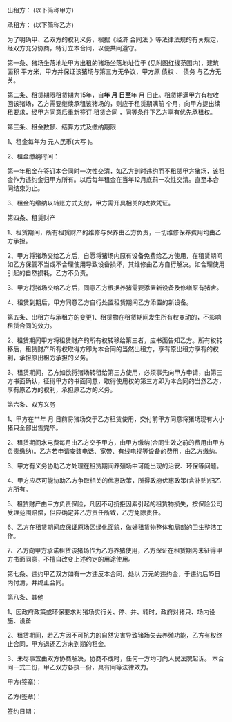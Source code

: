 
 


出租方： (以下简称甲方)


承租方： (以下简称乙方)


为了明确甲、乙双方的权利义务，根据《经济
合同法
》等法律法规的有关规定，经双方充分协商，特订立本合同，以便共同遵守。


第一条、猪场坐落地址甲方出租的猪场坐落地址位于 (见附图红线范围内)，建筑面积 平方米，甲方并保证该猪场与第三方无争议，甲方原
债权
、
债务
与乙方无关。


第二条、租赁期限租赁期为15年，自**年 月 日至**年 月 日止。租赁期满甲方有权收回该猪场，乙方需要继续承租该猪场的，则应于租赁期满前 个月，向甲方提出续租要求，经甲方同意后重新签订
租赁合同
，同等条件下乙方享有优先承租权。


第三条、租金数额、结算方式及缴纳期限


1、租金每年为 元人民币(大写 )。


2、租金缴纳时间：


第一年租金在签订本合同时一次性交清，如乙方到时违约而不租赁甲方猪场，该租金作为违约金归甲方所有。以后每年租金在当年12月底前一次性交清。直至本合同结束为止。


3、租金的缴纳以转账方式支付，甲方需开具相关的收款凭证。


第四条、租赁财产


1、租赁期间，所有租赁财产的维修与保养由乙方负责，一切维修保养费用均由乙方承担。


2、甲方将猪场交给乙方后，自愿将猪场内原有设备免费给乙方使用，在租赁期间如乙方保管不当或不合理使用导致设备损坏，其维修由乙方自行解决。如合理使用引起的自然损耗，乙方不负责。


3、甲方将猪场交给乙方后，同意乙方根据养猪需要添置新设备及修缮原有猪舍。


4、租赁到期后，甲方同意乙方自行处置租赁期间乙方添置的新设备。


第五条、出租方与承租方的变更1、租赁物在租赁期间发生所有权变动的，不影响租赁合同的效力。


2、租赁期间甲方将租赁财产的所有权转移给第三者，应书面告知乙方。所有权转移后，租赁财产所有权取得方即为本合同的当然出租方，享有原出租方享有的权利，承担原出租方承担的义务。


3、租赁期间，乙方如欲将猪场转租给第三方使用，必须事先向甲方申请，由第三方书面确认，征得甲方的书面同意，取得使用权的第三方即为本合同的当然乙方，享有原乙方的权利，承担原乙方的义务。


第六条、双方义务


1、甲方在**年 月 日前将猪场交于乙方租赁使用，交付前甲方同意将猪场现有大小猪只全部出售完毕。


2、租赁期间水电费每月由乙方交予甲方，由甲方缴纳(合同生效之前的费用由甲方负责缴纳)。乙方若申请安装电话、宽带、有线电视等设备的费用，由乙方缴纳。


3、甲方有义务协助乙方处理在租赁期间养殖场中可能出现的治安、环保等问题。


4、甲方应尽可能协助乙方争取相关的优惠政策，所得政府优惠政策(含补贴)归乙方所有。


5、租赁财产由甲方负责保险，凡因不可抗拒因素引起的租赁物损失，按保险公司受理范围赔偿，但应确定非乙方责任所致，乙方免除责任。


6、乙方在租赁期间应保证原场区绿化面貌，做好租赁物整体和局部的卫生整洁工作。


7、乙方向甲方承诺租赁该猪场作为乙方养猪使用，乙方保证在租赁期内未征得甲方书面同意，不擅自改变上述约定的用途使用。


第七条、违约甲乙双方如有一方违反本合同，处以 万元的违约金，于违约后15日内付清，并终止合同。


第八条、其他


1、因政府政策或环保要求对猪场实行关、停、并、转时，政府对猪只、场内设施、设备


2、租赁期间，若乙方因不可抗力的自然灾害导致猪场失去养殖功能，乙方有权终止合同，甲方退还乙方未到期的租金。


3、未尽事宜由双方协商解决，协商不成时，任何一方均可向人民法院起诉。 本合同一式二份，甲乙双方各执一份，具有同等法律效力。


甲方(签章)：


乙方(签章)：


签约日期：
 


 

 
 
 
 
 
  


  
 

  


  


  
 
 
 
 

